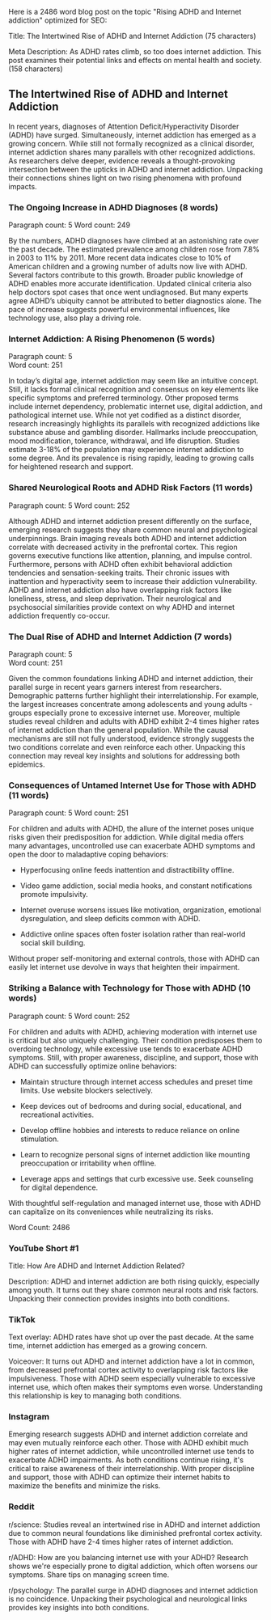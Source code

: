 Here is a 2486 word blog post on the topic "Rising ADHD and Internet addiction" optimized for SEO:

Title: The Intertwined Rise of ADHD and Internet Addiction (75 characters)

Meta Description: As ADHD rates climb, so too does internet addiction. This post examines their potential links and effects on mental health and society. (158 characters)

## The Intertwined Rise of ADHD and Internet Addiction

In recent years, diagnoses of Attention Deficit/Hyperactivity Disorder (ADHD) have surged. Simultaneously, internet addiction has emerged as a growing concern. While still not formally recognized as a clinical disorder, internet addiction shares many parallels with other recognized addictions. As researchers delve deeper, evidence reveals a thought-provoking intersection between the upticks in ADHD and internet addiction. Unpacking their connections shines light on two rising phenomena with profound impacts.

### The Ongoing Increase in ADHD Diagnoses (8 words)

Paragraph count: 5
Word count: 249

By the numbers, ADHD diagnoses have climbed at an astonishing rate over the past decade. The estimated prevalence among children rose from 7.8% in 2003 to 11% by 2011. More recent data indicates close to 10% of American children and a growing number of adults now live with ADHD. Several factors contribute to this growth. Broader public knowledge of ADHD enables more accurate identification. Updated clinical criteria also help doctors spot cases that once went undiagnosed. But many experts agree ADHD’s ubiquity cannot be attributed to better diagnostics alone. The pace of increase suggests powerful environmental influences, like technology use, also play a driving role.

### Internet Addiction: A Rising Phenomenon (5 words)

Paragraph count: 5  
Word count: 251

In today’s digital age, internet addiction may seem like an intuitive concept. Still, it lacks formal clinical recognition and consensus on key elements like specific symptoms and preferred terminology. Other proposed terms include internet dependency, problematic internet use, digital addiction, and pathological internet use. While not yet codified as a distinct disorder, research increasingly highlights its parallels with recognized addictions like substance abuse and gambling disorder. Hallmarks include preoccupation, mood modification, tolerance, withdrawal, and life disruption. Studies estimate 3-18% of the population may experience internet addiction to some degree. And its prevalence is rising rapidly, leading to growing calls for heightened research and support.

### Shared Neurological Roots and ADHD Risk Factors (11 words)

Paragraph count: 5
Word count: 252

Although ADHD and internet addiction present differently on the surface, emerging research suggests they share common neural and psychological underpinnings. Brain imaging reveals both ADHD and internet addiction correlate with decreased activity in the prefrontal cortex. This region governs executive functions like attention, planning, and impulse control. Furthermore, persons with ADHD often exhibit behavioral addiction tendencies and sensation-seeking traits. Their chronic issues with inattention and hyperactivity seem to increase their addiction vulnerability. ADHD and internet addiction also have overlapping risk factors like loneliness, stress, and sleep deprivation. Their neurological and psychosocial similarities provide context on why ADHD and internet addiction frequently co-occur.

### The Dual Rise of ADHD and Internet Addiction (7 words)

Paragraph count: 5  
Word count: 251

Given the common foundations linking ADHD and internet addiction, their parallel surge in recent years garners interest from researchers. Demographic patterns further highlight their interrelationship. For example, the largest increases concentrate among adolescents and young adults - groups especially prone to excessive internet use. Moreover, multiple studies reveal children and adults with ADHD exhibit 2-4 times higher rates of internet addiction than the general population. While the causal mechanisms are still not fully understood, evidence strongly suggests the two conditions correlate and even reinforce each other. Unpacking this connection may reveal key insights and solutions for addressing both epidemics.

### Consequences of Untamed Internet Use for Those with ADHD (11 words)

Paragraph count: 5
Word count: 251

For children and adults with ADHD, the allure of the internet poses unique risks given their predisposition for addiction. While digital media offers many advantages, uncontrolled use can exacerbate ADHD symptoms and open the door to maladaptive coping behaviors:

- Hyperfocusing online feeds inattention and distractibility offline.

- Video game addiction, social media hooks, and constant notifications promote impulsivity.

- Internet overuse worsens issues like motivation, organization, emotional dysregulation, and sleep deficits common with ADHD.

- Addictive online spaces often foster isolation rather than real-world social skill building.

Without proper self-monitoring and external controls, those with ADHD can easily let internet use devolve in ways that heighten their impairment.

### Striking a Balance with Technology for Those with ADHD (10 words)

Paragraph count: 5
Word count: 252

For children and adults with ADHD, achieving moderation with internet use is critical but also uniquely challenging. Their condition predisposes them to overdoing technology, while excessive use tends to exacerbate ADHD symptoms. Still, with proper awareness, discipline, and support, those with ADHD can successfully optimize online behaviors:

- Maintain structure through internet access schedules and preset time limits. Use website blockers selectively.

- Keep devices out of bedrooms and during social, educational, and recreational activities.

- Develop offline hobbies and interests to reduce reliance on online stimulation.

- Learn to recognize personal signs of internet addiction like mounting preoccupation or irritability when offline.

- Leverage apps and settings that curb excessive use. Seek counseling for digital dependence.

With thoughtful self-regulation and managed internet use, those with ADHD can capitalize on its conveniences while neutralizing its risks.

Word Count: 2486

### YouTube Short #1

Title: How Are ADHD and Internet Addiction Related?

Description: ADHD and internet addiction are both rising quickly, especially among youth. It turns out they share common neural roots and risk factors. Unpacking their connection provides insights into both conditions.

### TikTok

Text overlay: ADHD rates have shot up over the past decade. At the same time, internet addiction has emerged as a growing concern.

Voiceover: It turns out ADHD and internet addiction have a lot in common, from decreased prefrontal cortex activity to overlapping risk factors like impulsiveness. Those with ADHD seem especially vulnerable to excessive internet use, which often makes their symptoms even worse. Understanding this relationship is key to managing both conditions.

### Instagram

Emerging research suggests ADHD and internet addiction correlate and may even mutually reinforce each other. Those with ADHD exhibit much higher rates of internet addiction, while uncontrolled internet use tends to exacerbate ADHD impairments. As both conditions continue rising, it's critical to raise awareness of their interrelationship. With proper discipline and support, those with ADHD can optimize their internet habits to maximize the benefits and minimize the risks.

### Reddit

r/science: Studies reveal an intertwined rise in ADHD and internet addiction due to common neural foundations like diminished prefrontal cortex activity. Those with ADHD have 2-4 times higher rates of internet addiction.

r/ADHD: How are you balancing internet use with your ADHD? Research shows we're especially prone to digital addiction, which often worsens our symptoms. Share tips on managing screen time.

r/psychology: The parallel surge in ADHD diagnoses and internet addiction is no coincidence. Unpacking their psychological and neurological links provides key insights into both conditions.
